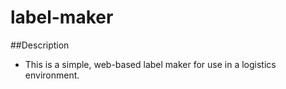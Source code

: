 # label-maker

##Description
- This is a simple, web-based label maker for use in a logistics environment.
